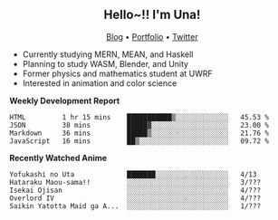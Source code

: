 <h2 align="center">
  Hello~!! I'm Una!
</h2>

<p align="center">
  <a href="https://anarchy.website/">Blog</a> &bull;
  <a href="https://una-ada.github.io/">Portfolio</a> &bull;
  <a href="https://twitter.com/xn__z7x">Twitter</a>
</p>

- Currently studying MERN, MEAN, and Haskell
- Planning to study WASM, Blender, and Unity
- Former physics and mathematics student at UWRF
- Interested in animation and color science

**Weekly Development Report**

<!--START_SECTION:waka-->

```text
HTML         1 hr 15 mins    ███████████▒░░░░░░░░░░░░░   45.53 %
JSON         38 mins         █████▓░░░░░░░░░░░░░░░░░░░   23.00 %
Markdown     36 mins         █████▒░░░░░░░░░░░░░░░░░░░   21.76 %
JavaScript   16 mins         ██▒░░░░░░░░░░░░░░░░░░░░░░   09.72 %
```

<!--END_SECTION:waka-->

**Recently Watched Anime**

<!-- RECENT-ANIME:START -->

    Yofukashi no Uta             ███████░░░░░░░░░░░░░░░░░░   4/13
    Hataraku Maou-sama!!         ░░░░░░░░░░░░░░░░░░░░░░░░░   3/???
    Isekai Ojisan                ░░░░░░░░░░░░░░░░░░░░░░░░░   4/???
    Overlord IV                  ░░░░░░░░░░░░░░░░░░░░░░░░░   4/???
    Saikin Yatotta Maid ga A...  ░░░░░░░░░░░░░░░░░░░░░░░░░   1/???
<!-- RECENT-ANIME:END -->
